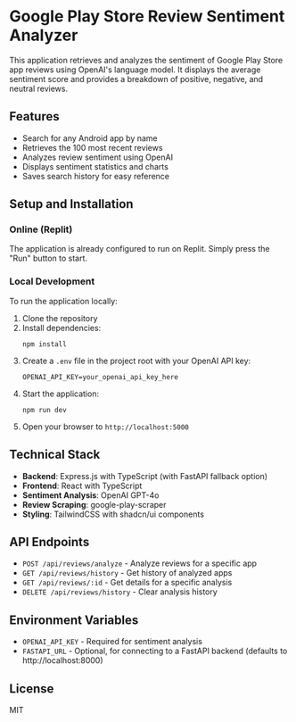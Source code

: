 # Google Play Store Review Sentiment Analyzer

This application retrieves and analyzes the sentiment of Google Play Store app reviews using OpenAI's language model. It displays the average sentiment score and provides a breakdown of positive, negative, and neutral reviews.

## Features

- Search for any Android app by name
- Retrieves the 100 most recent reviews
- Analyzes review sentiment using OpenAI
- Displays sentiment statistics and charts
- Saves search history for easy reference

## Setup and Installation

### Online (Replit)

The application is already configured to run on Replit. Simply press the "Run" button to start.

### Local Development

To run the application locally:

1. Clone the repository
2. Install dependencies:
   ```
   npm install
   ```
3. Create a `.env` file in the project root with your OpenAI API key:
   ```
   OPENAI_API_KEY=your_openai_api_key_here
   ```
4. Start the application:
   ```
   npm run dev
   ```
5. Open your browser to `http://localhost:5000`

## Technical Stack

- **Backend**: Express.js with TypeScript (with FastAPI fallback option)
- **Frontend**: React with TypeScript
- **Sentiment Analysis**: OpenAI GPT-4o
- **Review Scraping**: google-play-scraper
- **Styling**: TailwindCSS with shadcn/ui components

## API Endpoints

- `POST /api/reviews/analyze` - Analyze reviews for a specific app
- `GET /api/reviews/history` - Get history of analyzed apps
- `GET /api/reviews/:id` - Get details for a specific analysis
- `DELETE /api/reviews/history` - Clear analysis history

## Environment Variables

- `OPENAI_API_KEY` - Required for sentiment analysis
- `FASTAPI_URL` - Optional, for connecting to a FastAPI backend (defaults to http://localhost:8000)

## License

MIT